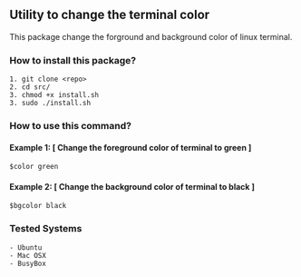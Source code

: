 ## Utility to change the terminal color

This package change the forground and background color of linux terminal.
    
### How to install this package?

    1. git clone <repo>
    2. cd src/
    3. chmod +x install.sh
    3. sudo ./install.sh

### How to use this command?

#### Example 1: [ Change the foreground color of terminal to green ]

    $color green 

#### Example 2: [ Change the background color of terminal to black ]
    
    $bgcolor black

    
### Tested Systems

    - Ubuntu
    - Mac OSX
    - BusyBox
